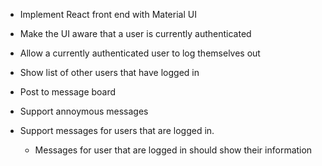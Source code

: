 - Implement React front end with Material UI

- Make the UI aware that a user is currently authenticated

- Allow a currently authenticated user to log themselves out

- Show list of other users that have logged in

- Post to message board
- Support annoymous messages
- Support messages for users that are logged in.
  - Messages for user that are logged in should show their information
